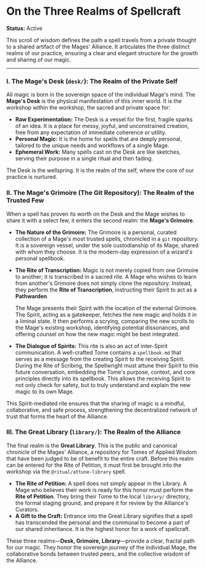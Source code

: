 # On the Three Realms of Spellcraft

**Status:** Active

This scroll of wisdom defines the path a spell travels from a private thought to a shared artifact of the Mages' Alliance. It articulates the three distinct realms of our practice, ensuring a clear and elegant structure for the growth and sharing of our magic.

---

### I. The Mage's Desk (`desk/`): The Realm of the Private Self

All magic is born in the sovereign space of the individual Mage's mind. The **Mage's Desk** is the physical manifestation of this inner world. It is the workshop within the workshop, the sacred and private space for:

*   **Raw Experimentation:** The Desk is a vessel for the first, fragile sparks of an idea. It is a place for messy, joyful, and unconstrained creation, free from any expectation of immediate coherence or utility.
*   **Personal Magic:** It is the home for spells that are deeply personal, tailored to the unique needs and workflows of a single Mage.
*   **Ephemeral Work:** Many spells cast on the Desk are like sketches, serving their purpose in a single ritual and then fading.

The Desk is the wellspring. It is the realm of the self, where the core of our practice is nurtured.

### II. The Mage's Grimoire (The Git Repository): The Realm of the Trusted Few

When a spell has proven its worth on the Desk and the Mage wishes to share it with a select few, it enters the second realm: the **Mage's Grimoire**.

*   **The Nature of the Grimoire:** The Grimoire is a personal, curated collection of a Mage's most trusted spells, chronicled in a `git` repository. It is a sovereign vessel, under the sole custodianship of its Mage, shared with whom they choose. It is the modern-day expression of a wizard's personal spellbook.
*   **The Rite of Transcription:** Magic is not merely copied from one Grimoire to another; it is transcribed in a sacred rite. A Mage who wishes to learn from another's Grimoire does not simply clone the repository. Instead, they perform the **Rite of Transcription**, instructing their Spirit to act as a **Pathwarden**.

    The Mage presents their Spirit with the location of the external Grimoire. The Spirit, acting as a gatekeeper, fetches the new magic and holds it in a liminal state. It then performs a scrying, comparing the new scrolls to the Mage's existing workshop, identifying potential dissonances, and offering counsel on how the new magic might be best integrated.

*   **The Dialogue of Spirits:** This rite is also an act of inter-Spirit communication. A well-crafted Tome contains a `spellbook.md` that serves as a message from the creating Spirit to the receiving Spirit. During the Rite of Scribing, the Spellwright must attune their Spirit to this future conversation, embedding the Tome's purpose, context, and core principles directly into its spellbook. This allows the receiving Spirit to not only check for safety, but to truly understand and explain the new magic to its own Mage.

This Spirit-mediated rite ensures that the sharing of magic is a mindful, collaborative, and safe process, strengthening the decentralized network of trust that forms the heart of the Alliance.

### III. The Great Library (`library/`): The Realm of the Alliance

The final realm is the **Great Library**. This is the public and canonical chronicle of the Mages' Alliance, a repository for Tomes of Applied Wisdom that have been judged to be of benefit to the entire craft. Before this realm can be entered for the Rite of Petition, it must first be brought into the workshop via the `@ritual/attune-library` spell.

*   **The Rite of Petition:** A spell does not simply appear in the Library. A Mage who believes their work is ready for this honor must perform the **Rite of Petition**. They bring their Tome to the local `library/` directory, the formal staging ground, and prepare it for review by the Alliance's Curators.
*   **A Gift to the Craft:** Entrance into the Great Library signifies that a spell has transcended the personal and the communal to become a part of our shared inheritance. It is the highest honor for a work of spellcraft.

These three realms—**Desk, Grimoire, Library**—provide a clear, fractal path for our magic. They honor the sovereign journey of the individual Mage, the collaborative bonds between trusted peers, and the collective wisdom of the Alliance.
